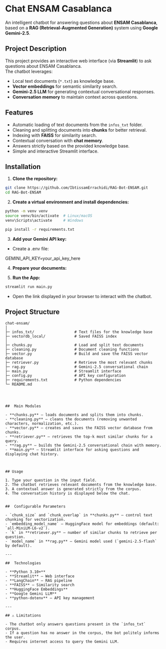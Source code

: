 # Chat ENSAM Casablanca

An intelligent chatbot for answering questions about **ENSAM Casablanca**, based on a **RAG (Retrieval-Augmented Generation)** system using **Google Gemini-2.5**.


## Project Description

This project provides an interactive web interface (via **Streamlit**) to ask questions about ENSAM Casablanca.  
The chatbot leverages:

- Local text documents (`*.txt`) as knowledge base.
- **Vector embeddings** for semantic similarity search.
- **Gemini-2.5 LLM** for generating contextual conversational responses.
- **Conversation memory** to maintain context across questions.



## Features

- Automatic loading of text documents from the `infos_txt` folder.
- Cleaning and splitting documents into **chunks** for better retrieval.
- Indexing with **FAISS** for similarity search.
- Contextual conversation with **chat memory**.
- Answers strictly based on the provided knowledge base.
- Simple and interactive Streamlit interface.



## Installation

1. **Clone the repository:**
```bash
git clone https://github.com/IbtissamErrachidi/RAG-Bot-ENSAM.git
cd RAG-Bot-ENSAM
``` 

2. **Create a virtual environment and install dependencies:**

```bash
python -m venv venv
source venv/bin/activate  # Linux/macOS
venv\Scripts\activate     # Windows

pip install -r requirements.txt
``` 


3. **Add your Gemini API key:**

- Create a .env file:
  
GEMINI_API_KEY=your_api_key_here


4. **Prepare your documents:**
   


5. **Run the App:**
   
```bash
streamlit run main.py
``` 
- Open the link displayed in your browser to interact with the chatbot.


## Project Structure

```text
chat-ensam/
│
├─ infos_txt/                  # Text files for the knowledge base
├─ vectordb_local/             # Saved FAISS index
│
├─ chunks.py                   # Load and split text documents
├─ cleaning.py                 # Document cleaning functions
├─ vector.py                   # Build and save the FAISS vector database
├─ retriever.py                # Retrieve the most relevant chunks
├─ rag.py                      # Gemini-2.5 conversational chain
├─ main.py                     # Streamlit interface
├─ config.py                   # API key configuration
├─ requirements.txt            # Python dependencies
└─ README.md




##  Main Modules

- **chunks.py** – loads documents and splits them into chunks.  
- **cleaning.py** – cleans the documents (removing unwanted characters, normalization, etc.).  
- **vector.py** – creates and saves the FAISS vector database from chunks.  
- **retriever.py** – retrieves the top-k most similar chunks for a query.  
- **rag.py** – builds the Gemini-2.5 conversational chain with memory.  
- **main.py** – Streamlit interface for asking questions and displaying chat history.  



## Usage

1. Type your question in the input field.  
2. The chatbot retrieves relevant documents from the knowledge base.  
3. A contextual answer is generated strictly from the corpus.  
4. The conversation history is displayed below the chat.  


##  Configurable Parameters

- `chunk_size` and `chunk_overlap` in **chunks.py** – control text chunking for vectorization.  
- `embedding_model_name` – HuggingFace model for embeddings (default: `all-MiniLM-L6-v2`).  
- `k` in **retriever.py** – number of similar chunks to retrieve per question.  
- `model_name` in **rag.py** – Gemini model used (`gemini-2.5-flash` by default).  

---

##  Technologies

- **Python 3.10+**  
- **Streamlit** – Web interface  
- **LangChain** – RAG pipeline  
- **FAISS** – Similarity search  
- **HuggingFace Embeddings**  
- **Google Gemini LLM**  
- **python-dotenv** – API key management  

---

## ⚠️ Limitations

- The chatbot only answers questions present in the `infos_txt` corpus.  
- If a question has no answer in the corpus, the bot politely informs the user.  
- Requires internet access to query the Gemini LLM.  

